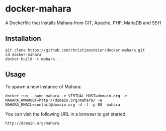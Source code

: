 docker-mahara
=============

A Dockerfile that installs Mahara from GIT, Apache, PHP, MariaDB and SSH

## Installation

```
git clone https://github.com/christiansteier/docker-mahara.git
cd docker-mahara
docker build -t mahara .
```

## Usage

To spawn a new instance of Mahara:

```
docker run --name mahara -e VIRTUAL_HOST=domain.org -e MAHARA_WWWROOT=http://domain.org/mahara/ -e MAHARA_EMAIL=contact@domain.org -d -t -p 80  mahara
```

You can visit the following URL in a browser to get started:

```
http://domain.org/mahara
```
